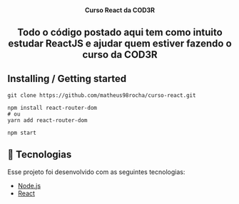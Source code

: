 <h4 align="center">
  Curso React da COD3R
</h4>
<h2 align="center">
  Todo o código postado aqui tem como intuito estudar ReactJS e ajudar quem estiver fazendo o curso da COD3R
</h2>

## Installing / Getting started

```shell
git clone https://github.com/matheus98rocha/curso-react.git

npm install react-router-dom
# ou
yarn add react-router-dom

npm start
```
## :rocket: Tecnologias

Esse projeto foi desenvolvido com as seguintes tecnologias:

- [Node.js](https://nodejs.org/en/)
- [React](https://reactjs.org)



